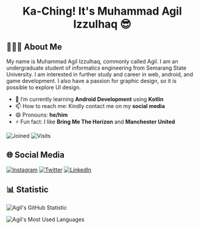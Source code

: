 <h1 align="center">Ka-Ching! It's Muhammad Agil Izzulhaq 😎</h1>

## 👨🏻‍💻 About Me
My name is Muhammad Agil Izzulhaq, commonly called Agil. I am an undergraduate student of informatics engineering from Semarang State University. I am interested in further study and career in web, android, and game development. I also have a passion for graphic design, so it is possible to explore UI design.

- 🌱 I’m currently learning **Android Development** using **Kotlin**
- 📫 How to reach me: Kindly contact me on my **social media**
- 😄 Pronouns: **he/him**
- ⚡ Fun fact: I like **Bring Me The Horizon** and **Manchester United**

![Joined](https://img.shields.io/badge/Joined-September%2027,%202021-green?style=flat&logo=github)
![Visits](https://badges.pufler.dev/visits/agilizzulhaq/agilizzulhaq)


## 🌐 Social Media
[![Instagram](https://img.shields.io/badge/Instagram-izzulhaqagil-purple?style=flat&logo=instagram)](https://www.instagram.com/izzulhaqagil/)
[![Twitter](https://img.shields.io/badge/Twitter-agilizzulhaq-blue?style=flat&logo=twitter)](https://twitter.com/agilizzulhaq)
[![LinkedIn](https://img.shields.io/badge/LinkedIn-agilizzulhaq-blue?style=flat&logo=linkedin)](https://www.linkedin.com/in/agilizzulhaq/)


## 📊 Statistic
![Agil's GitHub Statistic](https://github-readme-stats.vercel.app/api?username=agilizzulhaq&theme=transparent&show_icons=true)

![Agil's Most Used Languages](https://github-readme-stats.vercel.app/api/top-langs/?username=agilizzulhaq&theme=transparent&show_icons=true)

